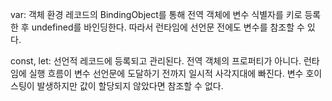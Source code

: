 var: 객체 환경 레코드의 BindingObject를 통해 전역 객체에 변수 식별자를 키로 등록한 후 undefined를 바인딩한다. 따라서 런타임에 선언문 전에도 변수를 참조할 수 있다.

const, let: 선언적 레코드에 등록되고 관리된다. 전역 객체의 프로퍼티가 아니다. 런타임에 실행 흐름이 변수 선언문에 도달하기 전까지 일시적 사각지대에 빠진다. 변수 호이스팅이 발생하지만 값이 할당되지 않았다면 참조할 수 없다.